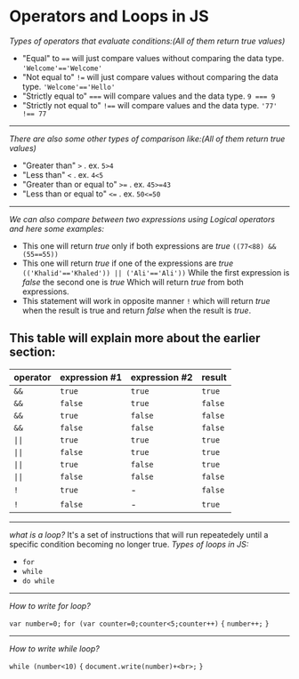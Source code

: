 # Operators and Loops in JS

*Types of operators that evaluate conditions:(All of them return true values)*
- "Equal" to `==` will just compare values without comparing the data type. `'Welcome'=='Welcome'`
- "Not equal to" `!=` will just compare values without comparing the data type. `'Welcome'=='Hello'`
- "Strictly equal to" `===` will compare values and the data type. `9 === 9`
- "Strictly not equal to" `!==` will compare values and the data type. `'77' !== 77`
***
*There are also some other types of comparison like:(All of them return true values)*
- "Greater than" `>` . ex. `5>4`
- "Less than" `<` . ex. `4<5`
- "Greater than or equal to" `>=` . ex. `45>=43`
- "Less than or equal to" `<=` . ex. `50<=50`
***
*We can also compare between two expressions using Logical operators and here some examples:*
- This one will return *true* only if both expressions are *true* `((77<88) && (55==55))`
- This one will return *true* if one of the expressions are *true* `(('Khalid'=='Khaled')) || ('Ali'=='Ali'))`
While the first expression is *false* the second one is *true* Which will return *true* from both expressions.
- This statement will work in opposite manner `!` which will return *true* when the result is true and return *false* when the result is *true*.
## This table will explain more about the earlier section:

 | operator   |   expression #1    |   expression #2    |  result    |
 | -----------| -------------------|--------------------|------------| 
 |  `&&`      |      `true`        |     `true`         |  `true`    |
 |  `&&`      |      `false`       |     `true`         |  `false`   |
 |  `&&`      |      `true`        |     `false`        |  `false`   |  
 |  `&&`      |      `false`       |     `false`        |  `false`   |
 |  `\|\|`    |      `true`        |     `true`         |  `true`    |
 |  `\|\|`    |      `false`       |     `true`         |  `true`    |
 |  `\|\|`    |      `true`        |     `false`        |  `true`    |  
 |  `\|\|`    |      `false`       |     `false`        |  `false`   |
 |  `!`       |      `true`        |         -          |  `false`   |
 |  `!`       |      `false`       |         -          |  `true`    |

***
*what is a loop?*
 It's a set of instructions that will run repeatedely until a specific condition becoming no longer true.
 *Types of loops in JS:*
 - `for`
 - `while`
 - `do while`
***
*How to write for loop?*
 
  `var number=0;`
  `for (var counter=0;counter<5;counter++)`
  `{`
      `number++;`
  `}`
***
 *How to write while loop?*

  `while (number<10)`
  `{`
      `document.write(number)+<br>;`
  `}`
  